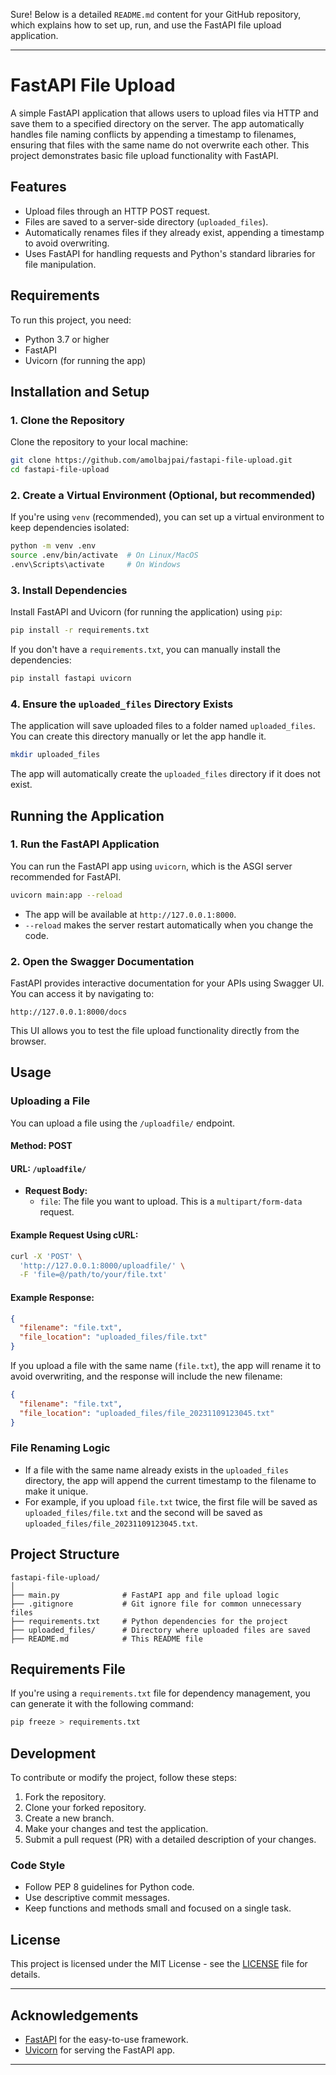 Sure! Below is a detailed `README.md` content for your GitHub repository, which explains how to set up, run, and use the FastAPI file upload application.

---

# FastAPI File Upload

A simple FastAPI application that allows users to upload files via HTTP and save them to a specified directory on the server. The app automatically handles file naming conflicts by appending a timestamp to filenames, ensuring that files with the same name do not overwrite each other. This project demonstrates basic file upload functionality with FastAPI.

## Features

- Upload files through an HTTP POST request.
- Files are saved to a server-side directory (`uploaded_files`).
- Automatically renames files if they already exist, appending a timestamp to avoid overwriting.
- Uses FastAPI for handling requests and Python's standard libraries for file manipulation.

## Requirements

To run this project, you need:

- Python 3.7 or higher
- FastAPI
- Uvicorn (for running the app)

## Installation and Setup

### 1. Clone the Repository

Clone the repository to your local machine:

```bash
git clone https://github.com/amolbajpai/fastapi-file-upload.git
cd fastapi-file-upload
```

### 2. Create a Virtual Environment (Optional, but recommended)

If you're using `venv` (recommended), you can set up a virtual environment to keep dependencies isolated:

```bash
python -m venv .env
source .env/bin/activate  # On Linux/MacOS
.env\Scripts\activate     # On Windows
```

### 3. Install Dependencies

Install FastAPI and Uvicorn (for running the application) using `pip`:

```bash
pip install -r requirements.txt
```

If you don't have a `requirements.txt`, you can manually install the dependencies:

```bash
pip install fastapi uvicorn
```

### 4. Ensure the `uploaded_files` Directory Exists

The application will save uploaded files to a folder named `uploaded_files`. You can create this directory manually or let the app handle it.

```bash
mkdir uploaded_files
```

The app will automatically create the `uploaded_files` directory if it does not exist.

## Running the Application

### 1. Run the FastAPI Application

You can run the FastAPI app using `uvicorn`, which is the ASGI server recommended for FastAPI.

```bash
uvicorn main:app --reload
```

- The app will be available at `http://127.0.0.1:8000`.
- `--reload` makes the server restart automatically when you change the code.

### 2. Open the Swagger Documentation

FastAPI provides interactive documentation for your APIs using Swagger UI. You can access it by navigating to:

```
http://127.0.0.1:8000/docs
```

This UI allows you to test the file upload functionality directly from the browser.

## Usage

### Uploading a File

You can upload a file using the `/uploadfile/` endpoint.

#### Method: POST  
#### URL: `/uploadfile/`

- **Request Body:**
  - `file`: The file you want to upload. This is a `multipart/form-data` request.

#### Example Request Using cURL:

```bash
curl -X 'POST' \
  'http://127.0.0.1:8000/uploadfile/' \
  -F 'file=@/path/to/your/file.txt'
```

#### Example Response:

```json
{
  "filename": "file.txt",
  "file_location": "uploaded_files/file.txt"
}
```

If you upload a file with the same name (`file.txt`), the app will rename it to avoid overwriting, and the response will include the new filename:

```json
{
  "filename": "file.txt",
  "file_location": "uploaded_files/file_20231109123045.txt"
}
```

### File Renaming Logic

- If a file with the same name already exists in the `uploaded_files` directory, the app will append the current timestamp to the filename to make it unique.
- For example, if you upload `file.txt` twice, the first file will be saved as `uploaded_files/file.txt` and the second will be saved as `uploaded_files/file_20231109123045.txt`.

## Project Structure

```plaintext
fastapi-file-upload/
│
├── main.py              # FastAPI app and file upload logic
├── .gitignore           # Git ignore file for common unnecessary files
├── requirements.txt     # Python dependencies for the project
├── uploaded_files/      # Directory where uploaded files are saved
├── README.md            # This README file
```

## Requirements File

If you're using a `requirements.txt` file for dependency management, you can generate it with the following command:

```bash
pip freeze > requirements.txt
```

## Development

To contribute or modify the project, follow these steps:

1. Fork the repository.
2. Clone your forked repository.
3. Create a new branch.
4. Make your changes and test the application.
5. Submit a pull request (PR) with a detailed description of your changes.

### Code Style

- Follow PEP 8 guidelines for Python code.
- Use descriptive commit messages.
- Keep functions and methods small and focused on a single task.

## License

This project is licensed under the MIT License - see the [LICENSE](LICENSE) file for details.

---

## Acknowledgements

- [FastAPI](https://fastapi.tiangolo.com/) for the easy-to-use framework.
- [Uvicorn](https://www.uvicorn.org/) for serving the FastAPI app.

---